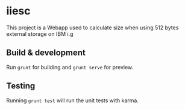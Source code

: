 # iiesc

This project is a Webapp used to calculate size when using 512 bytes external storage on IBM i.g

## Build & development

Run `grunt` for building and `grunt serve` for preview.

## Testing

Running `grunt test` will run the unit tests with karma.
